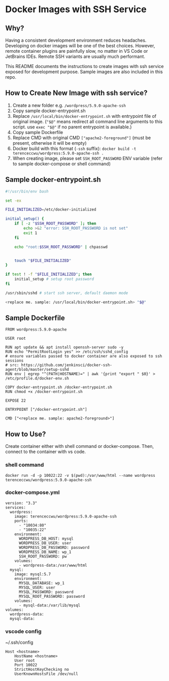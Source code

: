 # Docker Images with SSH Service

## Why?

Having a consistent development environment reduces headaches. Developing on docker images will be one of the best choices. However, remote container plugins are painfully slow, no matter in VS Code or JetBrains IDEs. Remote SSH variants are usually much performant.

This README documents the instructions to create images with ssh service exposed for development purpose. Sample images are also included in this repo.

## How to Create New Image with ssh service?
1. Create a new folder e.g. `/wordpress/5.9.0-apache-ssh`
1. Copy sample docker-entrypoint.sh
1. Replace `/usr/local/bin/docker-entrypoint.sh` with entrypoint file of original image. (`"$@"` means redirect all command line arguments to this script. use `exec "$@"` if no parent entrypoint is available.)
1. Copy sample Dockerfile
1. Replace CMD with original CMD `["apache2-foreground"]` (must be present, otherwise it will be empty)
1. Docker build with this format (`-ssh` suffix): `docker build -t terenceccwu/wordpress:5.9.0-apache-ssh .`
1. When creating image, please set `SSH_ROOT_PASSWORD` ENV variable (refer to sample docker-compose or shell command)

## Sample docker-entrypoint.sh

```bash
#!/usr/bin/env bash

set -ex

FILE_INITIALIZED=/etc/docker-initialized

initial_setup() {
    if [ -z "$SSH_ROOT_PASSWORD" ]; then
        echo >&2 "error: SSH_ROOT_PASSWORD is not set"
        exit 1
    fi

    echo "root:$SSH_ROOT_PASSWORD" | chpasswd


    touch "$FILE_INITIALIZED"
}

if test ! -f "$FILE_INITIALIZED"; then
    initial_setup # setup root password
fi

/usr/sbin/sshd # start ssh server, default daemon mode

<replace me. sample: /usr/local/bin/docker-entrypoint.sh> "$@"
```

## Sample Dockerfile

```docker
FROM wordpress:5.9.0-apache

USER root

RUN apt update && apt install openssh-server sudo -y
RUN echo "PermitRootLogin yes" >> /etc/ssh/sshd_config
# ensure variables passed to docker container are also exposed to ssh sessions
# src: https://github.com/jenkinsci/docker-ssh-agent/blob/master/setup-sshd
RUN env | egrep "^(PATH|HOSTNAME)=" | awk '{print "export " $0}' > /etc/profile.d/docker-env.sh

COPY docker-entrypoint.sh /docker-entrypoint.sh
RUN chmod +x /docker-entrypoint.sh

EXPOSE 22

ENTRYPOINT ["/docker-entrypoint.sh"]

CMD ["<replace me. sample: apache2-foreground>"]
```

## How to Use?

Create container either with shell command or docker-compose. Then, connect to the container with vs code.

### shell command
```
docker run -d -p 10022:22 -v $(pwd):/var/www/html --name wordpress terenceccwu/wordpress:5.9.0-apache-ssh
```

### docker-compose.yml
```
version: "3.3"
services:
  wordpress:
    image: terenceccwu/wordpress:5.9.0-apache-ssh
    ports:
      - "10034:80"
      - "10035:22"
    environment:
      WORDPRESS_DB_HOST: mysql
      WORDPRESS_DB_USER: user
      WORDPRESS_DB_PASSWORD: password
      WORDPRESS_DB_NAME: wp_1
      SSH_ROOT_PASSWORD: pw
    volumes:
      - wordpress-data:/var/www/html
  mysql:
    image: mysql:5.7
    environment:
      MYSQL_DATABASE: wp_1
      MYSQL_USER: user
      MYSQL_PASSWORD: password
      MYSQL_ROOT_PASSWORD: password
    volumes:
      - mysql-data:/var/lib/mysql
volumes:
  wordpress-data:
  mysql-data:
```

### vscode config

~/.ssh/config
```
Host <hostname>
    HostName <hostname>
    User root
    Port 10022
    StrictHostKeyChecking no
    UserKnownHostsFile /dev/null
```
